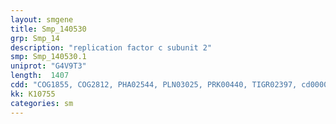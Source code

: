 ```yaml
---
layout: smgene
title: Smp_140530
grp: Smp_14
description: "replication factor c subunit 2"
smp: Smp_140530.1
uniprot: "G4V9T3"
length:  1407
cdd: "COG1855, COG2812, PHA02544, PLN03025, PRK00440, TIGR02397, cd00009, cl16006, cl21455, pfam00004, pfam08542, pfam13177, smart00382"
kk: K10755
categories: sm
---
```

